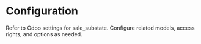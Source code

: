# Configuration

Refer to Odoo settings for sale_substate. Configure related models, access rights, and options as needed.
